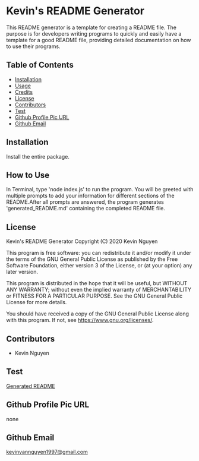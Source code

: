 # Kevin's README Generator

This README generator is a template for creating a README file.
The purpose is for developers writing programs to
quickly and easily have a template for a good README file,
providing detailed documentation on how to use their programs.


## Table of Contents
* [Installation](#installation)
* [Usage](#usage)
* [Credits](#credits)
* [License](#license)
* [Contributors](#contributors)
* [Test](#test)
* [Github Profile Pic URL](#github-profile-pic-url)
* [Github Email](#github-email)


## Installation

Install the entire package.


## How to Use

In Terminal, type 'node index.js' to run the program.
You will be greeted with multiple prompts to add your information
for different sections of the README.After all prompts are answered,
the program generates 'generated_README.md' containing the completed
README file.


## License

Kevin's README Generator
Copyright (C) 2020  Kevin Nguyen

This program is free software: you can redistribute it and/or modify
it under the terms of the GNU General Public License as published by
the Free Software Foundation, either version 3 of the License, or
(at your option) any later version.

This program is distributed in the hope that it will be useful,
but WITHOUT ANY WARRANTY; without even the implied warranty of
MERCHANTABILITY or FITNESS FOR A PARTICULAR PURPOSE.  See the
GNU General Public License for more details.

You should have received a copy of the GNU General Public License
along with this program.  If not, see <https://www.gnu.org/licenses/>.


## Contributors

* Kevin Nguyen

## Test

[Generated README](generated_README.md)


## Github Profile Pic URL

none


## Github Email

kevinvannguyen1997@gmail.com
